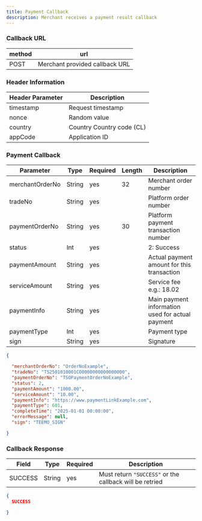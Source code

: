 ```yaml
---
title: Payment Callback
description: Merchant receives a payment result callback
---
```


### Callback URL

| method | url                            |
| ------ | ------------------------------ |
| POST   | Merchant provided callback URL |

### Header Information

| Header Parameter | Description               |
| ---------------- |---------------------------|
| timestamp        | Request timestamp         |
| nonce            | Random value              |
| country          | Country Country code (CL) |
| appCode          | Application ID            |

### Payment Callback

| Parameter       | Type   | Required | Length | Description                                      |
| --------------- | ------ | -------- | ------ | ------------------------------------------------ |
| merchantOrderNo | String | yes      | 32     | Merchant order number                            |
| tradeNo         | String | yes      |        | Platform order number                            |
| paymentOrderNo  | String | yes      | 30     | Platform payment transaction number              |
| status          | Int    | yes      |        | 2: Success                                       |
| paymentAmount   | String | yes      |        | Actual payment amount for this transaction       |
| serviceAmount   | String | yes      |        | Service fee e.g.: 18.02                          |
| paymentInfo     | String | yes      |        | Main payment information used for actual payment |
| paymentType     | Int    | yes      |        | Payment type                                     |
| sign            | String | yes      |        | Signature                                        |



```json title= Request Example
{

  "merchantOrderNo": "OrderNoExample",
  "tradeNo": "TS2501010001CO0000000000000000",
  "paymentOrderNo": "TSOPaymentOrderNoExample",
  "status": 2,
  "paymentAmount": "1000.00",
  "serviceAmount": "10.00",
  "paymentInfo": "https://www.paymentLinkExample.com",
  "paymentType": 601,
  "completeTime": "2025-01-01 00:00:00",
  "errorMessage": null,
  "sign": "TEEMO_SIGN"

}
```


### Callback Response

| Field   | Type   | Required | Description                                             |
| ------- | ------ | -------- | ------------------------------------------------------- |
| SUCCESS | String | yes      | Must return `"SUCCESS"` or the callback will be retried |

```json title= Request Example
{
  SUCCESS

}
```